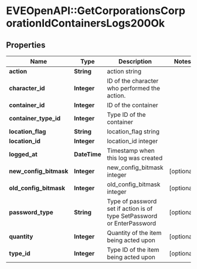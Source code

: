# EVEOpenAPI::GetCorporationsCorporationIdContainersLogs200Ok

## Properties
Name | Type | Description | Notes
------------ | ------------- | ------------- | -------------
**action** | **String** | action string | 
**character_id** | **Integer** | ID of the character who performed the action. | 
**container_id** | **Integer** | ID of the container | 
**container_type_id** | **Integer** | Type ID of the container | 
**location_flag** | **String** | location_flag string | 
**location_id** | **Integer** | location_id integer | 
**logged_at** | **DateTime** | Timestamp when this log was created | 
**new_config_bitmask** | **Integer** | new_config_bitmask integer | [optional] 
**old_config_bitmask** | **Integer** | old_config_bitmask integer | [optional] 
**password_type** | **String** | Type of password set if action is of type SetPassword or EnterPassword | [optional] 
**quantity** | **Integer** | Quantity of the item being acted upon | [optional] 
**type_id** | **Integer** | Type ID of the item being acted upon | [optional] 


